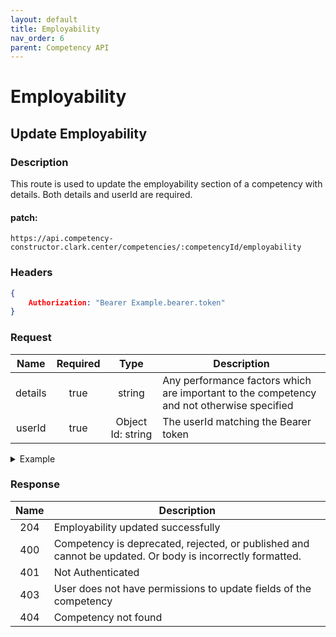 ```yaml
---
layout: default
title: Employability
nav_order: 6
parent: Competency API
---
```

# Employability

## Update Employability

### Description
This route is used to update the employability section of a competency with details. Both details and userId are required.

#### patch:
```http
https://api.competency-constructor.clark.center/competencies/:competencyId/employability
```

### Headers
```json
{
    Authorization: "Bearer Example.bearer.token"
}
```

### Request

| Name | Required | Type | Description |
|:----:|:-----:|:----:|-----|
| details | true | string | Any performance factors which are important to the competency and not otherwise specified |
| userId | true | Object Id: string | The userId matching the Bearer token |

<details closed markdown="block">
  <summary>
    Example
  </summary>

### Example Http request body
```json
{
    body: {
        details: "The student works well on a team, to achieve an exemplary end result.",
        userId: "45b84804cf5833aa94c"
    }
}
```

### Example Curl request
```bash
curl -X PATCH \
  -H "Content-Type: application/json" \
  -H "Authorization": "Bearer Example.bearer.token" \
  -d '{ details: "The student works well on a team, to achieve an exemplary end result.", userId: "45b84804cf5833aa94c" }' \
  -L "https://api.competency-constructor.clark.center/competencies/6112745b84804cf5833aa94c/employability"
```

</details>

### Response

| Name | Description |
|:----:|----|
| 204 | Employability updated successfully |
| 400 | Competency is deprecated, rejected, or published and cannot be updated. Or body is incorrectly formatted. |
| 401 | Not Authenticated  |
| 403 | User does not have permissions to update fields of the competency |
| 404 | Competency not found |
